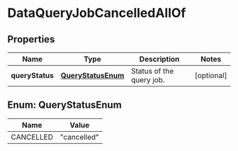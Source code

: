 

# DataQueryJobCancelledAllOf


## Properties

| Name | Type | Description | Notes |
|------------ | ------------- | ------------- | -------------|
|**queryStatus** | [**QueryStatusEnum**](#QueryStatusEnum) | Status of the query job.  |  [optional] |



## Enum: QueryStatusEnum

| Name | Value |
|---- | -----|
| CANCELLED | &quot;cancelled&quot; |



